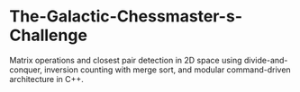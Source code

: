 # The-Galactic-Chessmaster-s-Challenge
Matrix operations and closest pair detection in 2D space using divide-and-conquer, inversion counting with merge sort, and modular command-driven architecture in C++.
